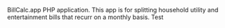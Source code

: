 BillCalc.app PHP application.
This app is for splitting household utility and entertainment bills that recurr on a monthly basis.
Test